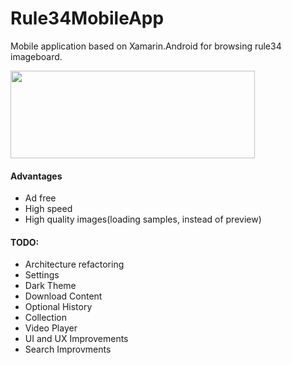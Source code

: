 # Rule34MobileApp
Mobile application based on Xamarin.Android for browsing rule34 imageboard.

<img src="https://github.com/Garneg/Rule34MobileApp/blob/master/Images/Rule34%20logo.png" alt="" width="391" height="140" />

#### Advantages
- Ad free
- High speed
- High quality images(loading samples, instead of preview)

#### TODO:
- Architecture refactoring
- Settings
- Dark Theme
- Download Content
- Optional History
- Collection
- Video Player
- UI and UX Improvements
- Search Improvments
